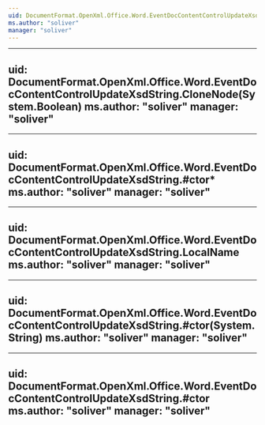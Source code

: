 ```yaml
---
uid: DocumentFormat.OpenXml.Office.Word.EventDocContentControlUpdateXsdString
ms.author: "soliver"
manager: "soliver"
---
```


---
uid: DocumentFormat.OpenXml.Office.Word.EventDocContentControlUpdateXsdString.CloneNode(System.Boolean)
ms.author: "soliver"
manager: "soliver"
---

---
uid: DocumentFormat.OpenXml.Office.Word.EventDocContentControlUpdateXsdString.#ctor*
ms.author: "soliver"
manager: "soliver"
---

---
uid: DocumentFormat.OpenXml.Office.Word.EventDocContentControlUpdateXsdString.LocalName
ms.author: "soliver"
manager: "soliver"
---

---
uid: DocumentFormat.OpenXml.Office.Word.EventDocContentControlUpdateXsdString.#ctor(System.String)
ms.author: "soliver"
manager: "soliver"
---

---
uid: DocumentFormat.OpenXml.Office.Word.EventDocContentControlUpdateXsdString.#ctor
ms.author: "soliver"
manager: "soliver"
---
